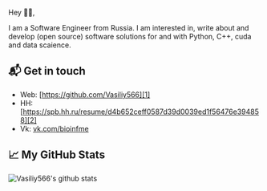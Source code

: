 Hey 👋🏻,

I am a Software Engineer from Russia. I am interested in, write about and develop (open source) software solutions for and with Python, C++, cuda and data scaience.

## 📬 Get in touch

- Web: [https://github.com/Vasiliy566][1]
- HH: [https://spb.hh.ru/resume/d4b652ceff0587d39d0039ed1f56476e394858][2]
- Vk: [vk.com/bioinfme][3]


## &#x1f4c8; My GitHub Stats

![Vasiliy566's github stats](https://github-readme-stats.vercel.app/api?username=Vasiliy566&show_icons=true)

[1]: https://github.com/Vasiliy566
[2]: https://spb.hh.ru/resume/d4b652ceff0587d39d0039ed1f56476e394858
[3]: vk.com/bioinfme
